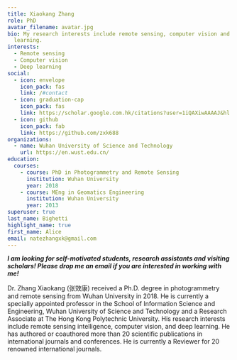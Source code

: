 ```yaml
---
title: Xiaokang Zhang
role: PhD
avatar_filename: avatar.jpg
bio: My research interests include remote sensing, computer vision and deep
  learning.
interests:
  - Remote sensing
  - Computer vision
  - Deep learning
social:
  - icon: envelope
    icon_pack: fas
    link: /#contact
  - icon: graduation-cap
    icon_pack: fas
    link: https://scholar.google.com.hk/citations?user=1iQAXiwAAAAJ&hl
  - icon: github
    icon_pack: fab
    link: https://github.com/zxk688
organizations:
  - name: Wuhan University of Science and Technology
    url: https://en.wust.edu.cn/
education:
  courses:
    - course: PhD in Photogrammetry and Remote Sensing
      institution: Wuhan University
      year: 2018
    - course: MEng in Geomatics Engineering
      institution: Wuhan University
      year: 2013
superuser: true
last_name: Bighetti
highlight_name: true
first_name: Alice
email: natezhangxk@gmail.com
---
```

***I am looking for self-motivated students, research assistants and visiting scholars! Please drop me an email if you are interested in working with me!***

Dr. Zhang Xiaokang (张效康) received a Ph.D. degree in photogrammetry and remote sensing from Wuhan University in 2018. He is currently a specially appointed professor in the School of Information Science and Engineering, Wuhan University of Science and Technology and a Research Associate at The Hong Kong Polytechnic University. His research interests include remote sensing intelligence, computer vision, and deep learning. He has authored or coauthored more than 20 scientific publications in international journals and conferences. He is currently a Reviewer for 20  renowned international journals.

